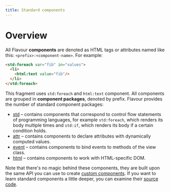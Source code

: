 ```yaml
---
title: Standard components
---
```



# Overview

All Flavour **components** are denoted as HTML tags or attributes named like this: `<prefix>:<component-name>`.
For example:

```html
<std:foreach var="fib" in="values">
  <li>
    <html:text value="fib"/>
  </li>
</std:foreach>
```

This fragment uses `std:foreach` and `html:text` component.
All components are grouped in **component packages**, denoted by prefix.
Flavour provides the number of standard component packages:

* [std](/docs/flavour/component-packages/std.html) &ndash; contains components that correspond to control flow statements of 
  programming languages, for example `std:foreach`, which renders its body multiple times and `std:if`,
  which renders its body if a certain condition holds.
* [attr](/docs/flavour/component-packages/attr.html) &ndash; contains components to declare attributes with dynamically computed values.
* [event](/docs/flavour/component-packages/event.html) &ndash; contains components to bind events to methods of the view class.
* [html](/docs/flavour/component-packages/html.html) &ndash; contains components to work with HTML-specific DOM.

Note that there's no magic behind these components,
they are built upon the same API you can use to create [custom components](custom-components.html).
If you want to learn standard components a little deeper, you can examine their 
[source code](https://github.com/konsoletyper/teavm-flavour/tree/master/templates/src/main/java/org/teavm/flavour/components).

